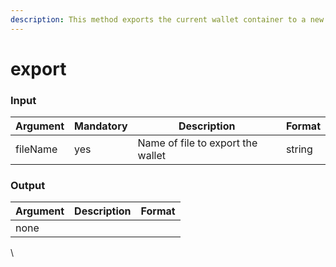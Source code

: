 ```yaml
---
description: This method exports the current wallet container to a new file.
---
```


# export

### Input

| Argument | Mandatory | Description                       | Format |
| -------- | --------- | --------------------------------- | ------ |
| fileName | yes       | Name of file to export the wallet | string |

### Output

| Argument | Description | Format |
| -------- | ----------- | ------ |
| none     |             |        |

\
